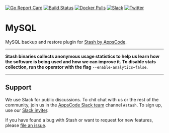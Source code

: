[![Go Report Card](https://goreportcard.com/badge/stash.appscode.dev/mysql)](https://goreportcard.com/report/stash.appscode.dev/mysql)
[![Build Status](https://travis-ci.org/stashed/mysql.svg?branch=master)](https://travis-ci.org/stashed/mysql)
[![Docker Pulls](https://img.shields.io/docker/pulls/stashed/stash-mysql.svg)](https://hub.docker.com/r/stashed/stash-mysql/)
[![Slack](https://slack.appscode.com/badge.svg)](https://slack.appscode.com)
[![Twitter](https://img.shields.io/twitter/follow/appscodehq.svg?style=social&logo=twitter&label=Follow)](https://twitter.com/intent/follow?screen_name=AppsCodeHQ)

# MySQL
MySQL backup and restore plugin for [Stash by AppsCode](https://appscode.com/products/stash).

---

**Stash binaries collects anonymous usage statistics to help us learn how the software is being used and how we can improve it. To disable stats collection, run the operator with the flag** `--enable-analytics=false`.

---

## Support
We use Slack for public discussions. To chit chat with us or the rest of the community, join us in the [AppsCode Slack team](https://appscode.slack.com/messages/C8NCX6N23/details/) channel `#stash`. To sign up, use our [Slack inviter](https://slack.appscode.com/).

If you have found a bug with Stash or want to request for new features, please [file an issue](https://github.com/stashed/stash/issues/new).
